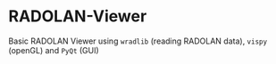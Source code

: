 # RADOLAN-Viewer
Basic RADOLAN Viewer using `wradlib` (reading RADOLAN data), `vispy` (openGL) and `PyQt` (GUI)
